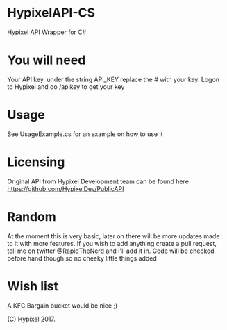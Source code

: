 # HypixelAPI-CS
Hypixel API Wrapper for C#

# You will need
Your API key.
under the string API_KEY replace the # with your key. Logon to Hypixel and do /apikey to get your key

# Usage
See UsageExample.cs for an example on how to use it

# Licensing 
Original API from Hypixel Development team can be found here https://github.com/HypixelDev/PublicAPI

# Random
At the moment this is very basic, later on there will be more updates made to it with more features. If you wish to add anything create a pull request, tell me on twitter @RapidTheNerd and I'll add it in. Code will be checked before hand though so no cheeky little things added

# Wish list
A KFC Bargain bucket would be nice ;)

(C) Hypixel 2017. 
